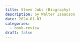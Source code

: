 ```yaml
---
title: Steve Jobs (Biography)
description: by Walter Isaacson
date: 2024-01-03
categories:
  - book-review
draft: false
---
```



